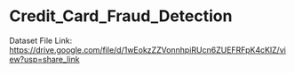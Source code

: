 # Credit_Card_Fraud_Detection 
Dataset File Link:
https://drive.google.com/file/d/1wEokzZZVonnhpiRUcn6ZUEFRFpK4cKlZ/view?usp=share_link
